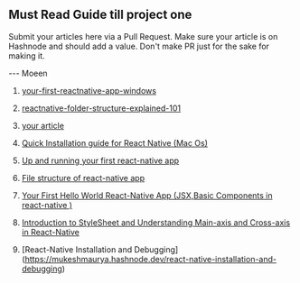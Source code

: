 ## Must Read Guide till project one

Submit your articles here via a Pull Request. Make sure your article is on Hashnode and should add a value. Don't make PR just for the sake for making it.

--- Moeen

1. [your-first-reactnative-app-windows](https://moeen.hashnode.dev/your-first-reactnative-app-windows)
2. [reactnative-folder-structure-explained-101](https://moeen.hashnode.dev/reactnative-folder-structure-explained-101)

3. [your article](link)
4. [Quick Installation guide for React Native (Mac Os)](https://sharetogrow.hashnode.dev/quick-installation-guide-for-react-native-mac-os)
5. [Up and running your first react-native app](https://sharetogrow.hashnode.dev/up-and-running-your-first-react-native-app)
6. [File structure of react-native app](https://sharetogrow.hashnode.dev/file-structure-of-react-native-app)
7. [Your First Hello World React-Native App (JSX,Basic Components in react-native )](https://sharetogrow.hashnode.dev/your-first-hello-world-react-native-app-jsxbasic-components-in-react-native)
8. [Introduction to StyleSheet and Understanding Main-axis and Cross-axis in React-Native](https://sharetogrow.hashnode.dev/introduction-to-stylesheet-and-understanding-main-axis-and-cross-axis-in-react-native)

9. [React-Native Installation and Debugging]
   (https://mukeshmaurya.hashnode.dev/react-native-installation-and-debugging)
